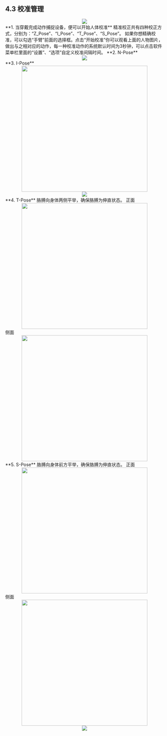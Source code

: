 ## 4.3 校准管理
<div align=center>
<img src="https://raw.githubusercontent.com/FOHEART/MotionVenusHelp/master/software/actormanager.png"/>
</div>
**1. 当穿戴完成动作捕捉设备，便可以开始人体校准**
精准校正共有四种校正方式，分别为：“Z_Pose”、“I_Pose”、“T_Pose”、“S_Pose”。
如果你想精确校准，可以勾选“手臂”前面的选择框。点击“开始校准”你可以观看上面的人物图片，做出与之相对应的动作，每一种校准动作的系统默认时间为3秒钟，可以点击软件菜单栏里面的“设置”、“选项”自定义校准间隔时间。
**2. N-Pose**
<div align=center>
<img src="https://raw.githubusercontent.com/FOHEART/MotionVenusHelp/master/software/npose.png"/>
</div>
**3. I-Pose**
<div align=center>
<img src="https://raw.githubusercontent.com/FOHEART/MotionVenusHelp/master/software/ipose.png" width="400"/>
</div>
<div align=center>
<img src="https://raw.githubusercontent.com/FOHEART/MotionVenusHelp/master/software/CalibrationNPoseMedium.GIF"/>
</div>
**4. T-Pose**
胳膊向身体两侧平举，确保胳膊为伸直状态。
正面
<div align=center>
<img src="https://raw.githubusercontent.com/FOHEART/MotionVenusHelp/master/software/tposefront.png" width="400"/>
</div>
侧面
<div align=center>
<img src="https://raw.githubusercontent.com/FOHEART/MotionVenusHelp/master/software/tposeright.png" width="400"/>
</div>
**5. S-Pose**
胳膊向身体前方平举，确保胳膊为伸直状态。
正面
<div align=center>
<img src="https://raw.githubusercontent.com/FOHEART/MotionVenusHelp/master/software/sposefront.png" width="400"/>
</div>
侧面
<div align=center>
<img src="https://raw.githubusercontent.com/FOHEART/MotionVenusHelp/master/software/sposeright.png" width="400"/>
</div>
<div align=center>
<img src="https://raw.githubusercontent.com/FOHEART/MotionVenusHelp/master/software/tposemedium.GIF"/>
</div>
